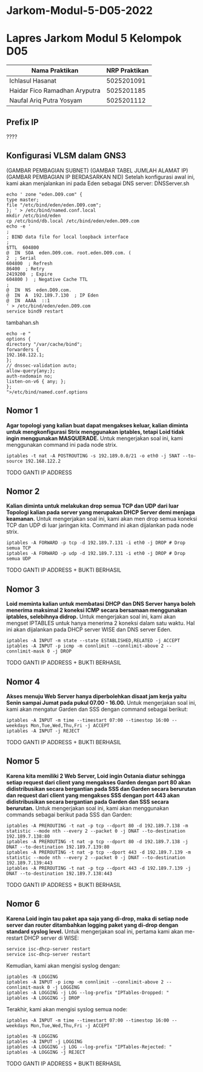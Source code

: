 
# Jarkom-Modul-5-D05-2022

# Lapres Jarkom Modul 5 Kelompok D05 #

| Nama Praktikan  | NRP Praktikan |
| ------------- | ------------- |
| Ichlasul Hasanat  | 5025201091  |
| Haidar Fico Ramadhan Aryputra | 5025201185  |
| Naufal Ariq Putra Yosyam | 5025201112 |

## Prefix IP
????
##  Konfigurasi VLSM dalam GNS3
(GAMBAR PEMBAGIAN SUBNET)
(GAMBAR TABEL JUMLAH ALAMAT IP)
(GAMBAR PEMBAGIAN IP BERDASARKAN NID)
Setelah konfigurasi awal ini, kami akan menjalankan ini pada Eden sebagai DNS server:
DNSServer.sh
```
echo ' zone "eden.D09.com" {
type master;
file "/etc/bind/eden/eden.D09.com";
}; ' > /etc/bind/named.conf.local
mkdir /etc/bind/eden
cp /etc/bind/db.local /etc/bind/eden/eden.D09.com
echo -e '
;
; BIND data file for local loopback interface
;
$TTL  604800
@  IN  SOA  eden.D09.com. root.eden.D09.com. (
2  ; Serial
604800  ; Refresh
86400  ; Retry
2419200  ; Expire
604800 )  ; Negative Cache TTL
;
@  IN  NS  eden.D09.com.
@  IN  A  192.189.7.130  ; IP Eden
@  IN  AAAA  ::1
' > /etc/bind/eden/eden.D09.com
service bind9 restart 
```
tambahan.sh
```
echo -e "
options {
directory "/var/cache/bind";
forwarders {
192.168.122.1;
};
// dnssec-validation auto;
allow-query{any;};
auth-nxdomain no;
listen-on-v6 { any; };
};
">/etc/bind/named.conf.options
```



## Nomor 1
**Agar topologi yang kalian buat dapat mengakses keluar, kalian diminta untuk mengkonfigurasi Strix menggunakan iptables, tetapi Loid tidak ingin menggunakan MASQUERADE.**
Untuk mengerjakan soal ini, kami menggunakan command ini pada node strix.
```
iptables -t nat -A POSTROUTING -s 192.189.0.0/21 -o eth0 -j SNAT --to-source 192.168.122.2
```
TODO GANTI IP ADDRESS
## Nomor 2
**Kalian diminta untuk melakukan drop semua TCP dan UDP dari luar Topologi kalian pada server yang merupakan DHCP Server demi menjaga keamanan.**
Untuk mengerjakan soal ini,  kami akan men drop semua koneksi TCP dan UDP di luar jaringan kita. Command ini akan dijalankan pada node strix.
```
iptables -A FORWARD -p tcp -d 192.189.7.131 -i eth0 -j DROP # Drop semua TCP
iptables -A FORWARD -p udp -d 192.189.7.131 -i eth0 -j DROP # Drop semua UDP
```
TODO GANTI IP ADDRESS + BUKTI BERHASIL
## Nomor 3
**Loid meminta kalian untuk membatasi DHCP dan DNS Server hanya boleh menerima maksimal 2 koneksi ICMP secara bersamaan menggunakan iptables, selebihnya didrop.**
Untuk mengerjakan soal ini, kami akan mengset IPTABLES untuk hanya menerima 2 koneksi dalam satu waktu. Hal ini akan dijalankan pada DHCP server WISE dan DNS server Eden.
```
iptables -A INPUT -m state --state ESTABLISHED,RELATED -j ACCEPT
iptables -A INPUT -p icmp -m connlimit --connlimit-above 2 --connlimit-mask 0 -j DROP
```
TODO GANTI IP ADDRESS + BUKTI BERHASIL
## Nomor 4
**Akses menuju Web Server hanya diperbolehkan disaat jam kerja yaitu Senin sampai Jumat pada pukul 07.00 - 16.00.**
Untuk mengerjakan soal ini, kami akan mengatur Garden dan SSS dengan command sebagai berikut:
```
iptables -A INPUT -m time --timestart 07:00 --timestop 16:00 --weekdays Mon,Tue,Wed,Thu,Fri -j ACCEPT
iptables -A INPUT -j REJECT
```
TODO GANTI IP ADDRESS + BUKTI BERHASIL
## Nomor 5
**Karena kita memiliki 2 Web Server, Loid ingin Ostania diatur sehingga setiap request dari client yang mengakses Garden dengan port 80 akan didistribusikan secara bergantian pada SSS dan Garden secara berurutan dan request dari client yang mengakses SSS dengan port 443 akan didistribusikan secara bergantian pada Garden dan SSS secara berurutan.**
Untuk mengerjakan soal ini, kami akan menggunakan commands sebagai berikut pada SSS dan Garden:
```
iptables -A PREROUTING -t nat -p tcp --dport 80 -d 192.189.7.138 -m statistic --mode nth --every 2 --packet 0 -j DNAT --to-destination 192.189.7.138:80
iptables -A PREROUTING -t nat -p tcp --dport 80 -d 192.189.7.138 -j DNAT --to-destination 192.189.7.139:80
iptables -A PREROUTING -t nat -p tcp --dport 443 -d 192.189.7.139 -m statistic --mode nth --every 2 --packet 0 -j DNAT --to-destination 192.189.7.139:443
iptables -A PREROUTING -t nat -p tcp --dport 443 -d 192.189.7.139 -j DNAT --to-destination 192.189.7.138:443
```
TODO GANTI IP ADDRESS + BUKTI BERHASIL
## Nomor 6
**Karena Loid ingin tau paket apa saja yang di-drop, maka di setiap node server dan router ditambahkan logging paket yang di-drop dengan standard syslog level.**
Untuk mengerjakan soal ini, pertama kami akan me-restart DHCP server di WISE:
```
service isc-dhcp-server restart
service isc-dhcp-server restart
```
Kemudian, kami akan mengisi syslog dengan:
```
iptables -N LOGGING
iptables -A INPUT -p icmp -m connlimit --connlimit-above 2 --connlimit-mask 0 -j LOGGING
iptables -A LOGGING -j LOG --log-prefix "IPTables-Dropped: "
iptables -A LOGGING -j DROP
```
Terakhir, kami akan mengisi syslog semua node:
```
iptables -A INPUT -m time --timestart 07:00 --timestop 16:00 --weekdays Mon,Tue,Wed,Thu,Fri -j ACCEPT

iptables -N LOGGING
iptables -A INPUT -j LOGGING
iptables -A LOGGING -j LOG --log-prefix "IPTables-Rejected: "
iptables -A LOGGING -j REJECT
```
TODO GANTI IP ADDRESS + BUKTI BERHASIL

